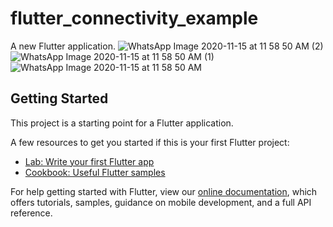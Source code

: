 # flutter_connectivity_example

A new Flutter application.
![WhatsApp Image 2020-11-15 at 11 58 50 AM (2)](https://user-images.githubusercontent.com/66554769/99179450-ed274d00-2743-11eb-8baa-5cfea750ec92.jpeg)
![WhatsApp Image 2020-11-15 at 11 58 50 AM (1)](https://user-images.githubusercontent.com/66554769/99179451-eef11080-2743-11eb-980b-50990b332032.jpeg)
![WhatsApp Image 2020-11-15 at 11 58 50 AM](https://user-images.githubusercontent.com/66554769/99179452-ef89a700-2743-11eb-9e50-862e7956980e.jpeg)


## Getting Started

This project is a starting point for a Flutter application.

A few resources to get you started if this is your first Flutter project:

- [Lab: Write your first Flutter app](https://flutter.dev/docs/get-started/codelab)
- [Cookbook: Useful Flutter samples](https://flutter.dev/docs/cookbook)

For help getting started with Flutter, view our
[online documentation](https://flutter.dev/docs), which offers tutorials,
samples, guidance on mobile development, and a full API reference.
